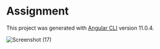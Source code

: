 # Assignment

This project was generated with [Angular CLI](https://github.com/angular/angular-cli) version 11.0.4.

![Screenshot (17)](https://user-images.githubusercontent.com/60258353/106474380-e0a4cc00-64ca-11eb-8114-3116066c2a7f.png)

